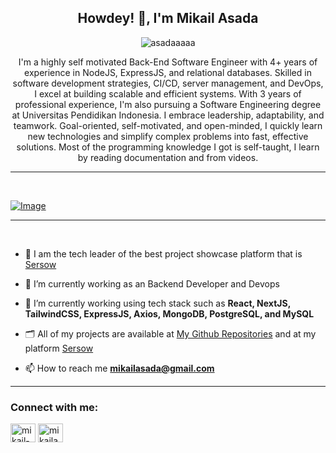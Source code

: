 <h2 align="center">Howdey! 👋, I'm Mikail Asada</h2>

<p align="center"> <img src="https://komarev.com/ghpvc/?username=asadaaaaa&label=Profile%20views&color=0e75b6&style=flat" alt="asadaaaaa" /> </p>
<p align="center">I'm a highly self motivated Back-End Software Engineer with 4+ years of experience in NodeJS, ExpressJS, and relational databases. Skilled in software development strategies, CI/CD, server management, and DevOps, I excel at building scalable and efficient systems. With 3 years of professional experience, I'm also pursuing a Software Engineering degree at Universitas Pendidikan Indonesia. I embrace leadership, adaptability, and teamwork. Goal-oriented, self-motivated, and open-minded, I quickly learn new technologies and simplify complex problems into fast, effective solutions. Most of the programming knowledge I got is self-taught, I learn by reading documentation and from videos.</p>
<hr>
<br>

[![Image](https://holopin.me/asada)](https://holopin.io/@asada)

<hr>
<br>

- 🌟 I am the tech leader of the best project showcase platform that is [Sersow](https://sersow.com)

- 🔭 I’m currently working as an Backend Developer and Devops

- 🌱 I’m currently working using tech stack such as **React, NextJS, TailwindCSS, ExpressJS, Axios, MongoDB, PostgreSQL, and MySQL**

- 🗂️ All of my projects are available at [My Github Repositories](https://github.com/Asadaaaaa?tab=repositories) and at my platform [Sersow](https://sersow.com/profile/asada)

- 📫 How to reach me **mikailasada@gmail.com**

<hr>

<h3 align="left">Connect with me:</h3>
<p align="left">
<a href="https://www.linkedin.com/in/mikail-asada" target="blank"><img align="center" src="https://raw.githubusercontent.com/rahuldkjain/github-profile-readme-generator/master/src/images/icons/Social/linked-in-alt.svg" alt="mikail-asada-b6886a17a" height="30" width="40" /></a>
<a href="https://instagram.com/mikailasada" target="blank"><img align="center" src="https://raw.githubusercontent.com/rahuldkjain/github-profile-readme-generator/master/src/images/icons/Social/instagram.svg" alt="mikailasada" height="30" width="40" /></a>
</p>
